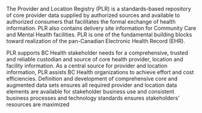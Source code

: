 The Provider and Location Registry (PLR) is a standards-based repository of core provider data supplied by authorized sources and available to authorized consumers that facilitates the formal exchange of health information. PLR also contains delivery site information for Community Care and Mental Health facilities. PLR is one of the fundamental building blocks toward realization of the pan-Canadian Electronic Health Record (EHR).

PLR supports BC Health stakeholder needs for a comprehensive, trusted and reliable custodian and source of core health provider, location and facility information. As a central source for provider and location information, PLR assists BC Health organizations to achieve effort and cost efficiencies. Definition and development of comprehensive core and augmented data sets ensures all required provider and location data elements are available for stakeholder business use and consistent business processes and technology standards ensures stakeholders’ resources are maximized
